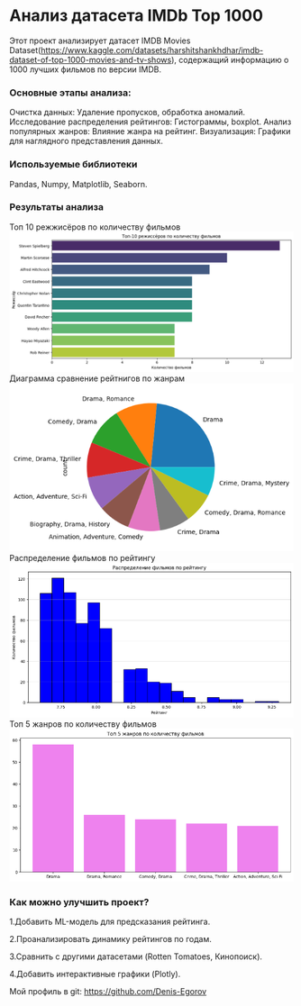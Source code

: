 # Анализ датасета IMDb Top 1000
Этот проект анализирует датасет IMDB Movies Dataset(https://www.kaggle.com/datasets/harshitshankhdhar/imdb-dataset-of-top-1000-movies-and-tv-shows), содержащий информацию о 1000 лучших фильмов по версии IMDB.
### Основные этапы анализа:
Очистка данных: Удаление пропусков, обработка аномалий.
Исследование распределения рейтингов: Гистограммы, boxplot.
Анализ популярных жанров: Влияние жанра на рейтинг.
Визуализация: Графики для наглядного представления данных.
### Используемые библиотеки
Pandas, Numpy, Matplotlib, Seaborn.
### Результаты анализа
Топ 10 режжисёров по количеству фильмов
![График](plots/output1.png)
Диаграмма сравнение рейтнигов по жанрам
![Диаграмма](plots/output2.png)
Распределение фильмов по рейтингу
![График](plots/output4.png)
Топ 5 жанров по количеству фильмов
![График](plots/output7.png)
### Как можно улучшить проект?
1.Добавить ML-модель для предсказания рейтинга.

2.Проанализировать динамику рейтингов по годам.

3.Сравнить с другими датасетами (Rotten Tomatoes, Кинопоиск).

4.Добавить интерактивные графики (Plotly).

Мой профиль в git: https://github.com/Denis-Egorov